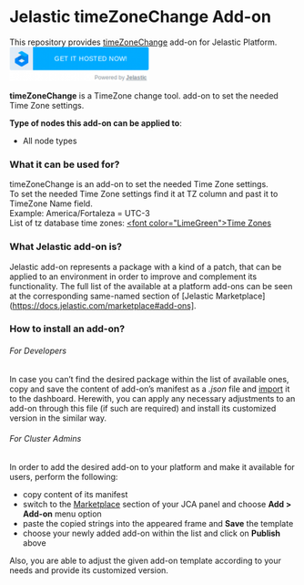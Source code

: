 # Jelastic timeZoneChange Add-on

This repository provides [timeZoneChange](http://jelastic.com/) add-on for Jelastic Platform.
[![GET IT HOSTED](https://raw.githubusercontent.com/JelasticJPS/timeZoneChange/master/images/getithosted.png)](http://go.jelastic.com/test?hoster-select=1&theme=modern&app=https://raw.githubusercontent.com/JelasticJPS/timeZoneChange/master/timeZoneChange-1.1.json)

**timeZoneChange** is a TimeZone change tool. add-on to set the needed Time Zone settings.

**Type of nodes this add-on can be applied to**:
- All node types

### What it can be used for?
timeZoneChange is an add-on to set the needed Time Zone settings.
<br />
To set the needed Time Zone settings find it at TZ column and past it to TimeZone Name field.
<br />
Example: America/Fortaleza = UTC-3
<br />
List of tz database time zones: <a href='https://www.google.com/fusiontables/DataSource?docid=1qJ-l1_iImMjq0pQvVquN8j5pSo7HhwAxd5NfwQc'><font color=\"LimeGreen\">Time Zones</a>


### What Jelastic add-on is?

Jelastic add-on represents a package with a kind of a patch, that can be applied to an environment in order to improve and complement its functionality. The full list of the available at a platform add-ons can be seen at the corresponding same-named section of [Jelastic Marketplace](https://docs.jelastic.com/marketplace#add-ons].

### How to install an add-on?
###### For Developers

In case you can’t find the desired package within the list of available ones, copy and save the content of add-on’s manifest as a *.json* file and [import](https://docs.jelastic.com/environment-export-import#import) it to the dashboard. Herewith, you can apply any necessary adjustments to an add-on through this file (if such are required) and install its customized version in the similar way.

###### For Cluster Admins

In order to add the desired add-on to your platform and make it available for users, perform the following:
- copy content of its manifest 
- switch to the [Marketplace](http://ops-docs.jelastic.com/marketplace-46) section of your JCA panel and choose **Add > Add-on** menu option
- paste the copied strings into the appeared frame and **Save** the template
- choose your newly added add-on within the list and click on **Publish** above

Also, you are able to adjust the given add-on template according to your needs and provide its customized version.